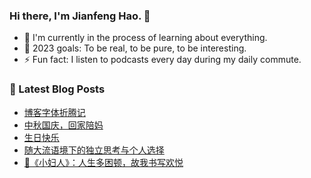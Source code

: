### Hi there, I'm Jianfeng Hao. 👋

- 🌱 I'm currently in the process of learning about everything.
- 🥅 2023 goals: To be real, to be pure, to be interesting.
- ⚡ Fun fact: I listen to podcasts every day during my daily commute.

### 📕 Latest Blog Posts
<!-- BLOG-POST-LIST:START -->
- [博客字体折腾记](https://aetherhjf.com/2023/11/20231130/)
- [中秋国庆，回家陪妈](https://aetherhjf.com/2023/10/20231001/)
- [生日快乐](https://aetherhjf.com/2023/09/20230919/)
- [随大流语境下的独立思考与个人选择](https://aetherhjf.com/2023/08/20230830/)
- [🎯《小妇人》：人生多困顿，故我书写欢悦](https://aetherhjf.com/2023/08/20230805/)
<!-- BLOG-POST-LIST:END -->
